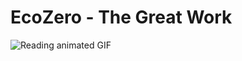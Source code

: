 # EcoZero - The Great Work

![Reading animated GIF](https://tenor.com/view/make-up-unprepared-lip-stick-beauty-kurt-russel-gif-4446563.gif)
